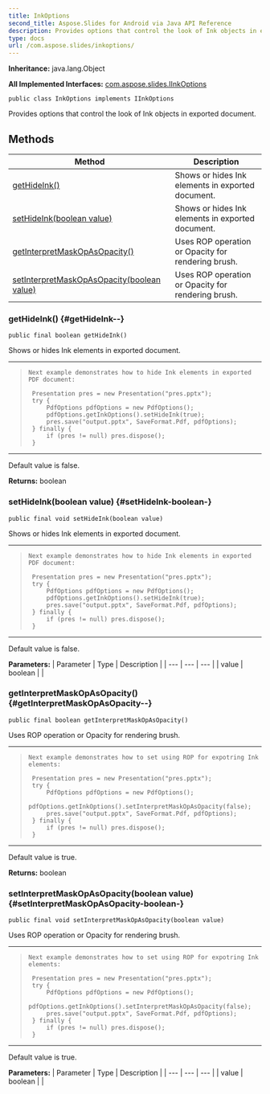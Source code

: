 ```yaml
---
title: InkOptions
second_title: Aspose.Slides for Android via Java API Reference
description: Provides options that control the look of Ink objects in exported document.
type: docs
url: /com.aspose.slides/inkoptions/
---
```

**Inheritance:**
java.lang.Object

**All Implemented Interfaces:**
[com.aspose.slides.IInkOptions](../../com.aspose.slides/iinkoptions)
```
public class InkOptions implements IInkOptions
```

Provides options that control the look of Ink objects in exported document.
## Methods

| Method | Description |
| --- | --- |
| [getHideInk()](#getHideInk--) | Shows or hides Ink elements in exported document. |
| [setHideInk(boolean value)](#setHideInk-boolean-) | Shows or hides Ink elements in exported document. |
| [getInterpretMaskOpAsOpacity()](#getInterpretMaskOpAsOpacity--) | Uses ROP operation or Opacity for rendering brush. |
| [setInterpretMaskOpAsOpacity(boolean value)](#setInterpretMaskOpAsOpacity-boolean-) | Uses ROP operation or Opacity for rendering brush. |
### getHideInk() {#getHideInk--}
```
public final boolean getHideInk()
```


Shows or hides Ink elements in exported document.

--------------------

> ```
> Next example demonstrates how to hide Ink elements in exported PDF document:
>  
>  Presentation pres = new Presentation("pres.pptx");
>  try {
>      PdfOptions pdfOptions = new PdfOptions();
>      pdfOptions.getInkOptions().setHideInk(true);
>      pres.save("output.pptx", SaveFormat.Pdf, pdfOptions);
>  } finally {
>      if (pres != null) pres.dispose();
>  }
> ```

--------------------

Default value is false.

**Returns:**
boolean
### setHideInk(boolean value) {#setHideInk-boolean-}
```
public final void setHideInk(boolean value)
```


Shows or hides Ink elements in exported document.

--------------------

> ```
> Next example demonstrates how to hide Ink elements in exported PDF document:
>  
>  Presentation pres = new Presentation("pres.pptx");
>  try {
>      PdfOptions pdfOptions = new PdfOptions();
>      pdfOptions.getInkOptions().setHideInk(true);
>      pres.save("output.pptx", SaveFormat.Pdf, pdfOptions);
>  } finally {
>      if (pres != null) pres.dispose();
>  }
> ```

--------------------

Default value is false.

**Parameters:**
| Parameter | Type | Description |
| --- | --- | --- |
| value | boolean |  |

### getInterpretMaskOpAsOpacity() {#getInterpretMaskOpAsOpacity--}
```
public final boolean getInterpretMaskOpAsOpacity()
```


Uses ROP operation or Opacity for rendering brush.

--------------------

> ```
> Next example demonstrates how to set using ROP for expotring Ink elements:
>  
>  Presentation pres = new Presentation("pres.pptx");
>  try {
>      PdfOptions pdfOptions = new PdfOptions();
>      pdfOptions.getInkOptions().setInterpretMaskOpAsOpacity(false);
>      pres.save("output.pptx", SaveFormat.Pdf, pdfOptions);
>  } finally {
>      if (pres != null) pres.dispose();
>  }
> ```

--------------------

Default value is true.

**Returns:**
boolean
### setInterpretMaskOpAsOpacity(boolean value) {#setInterpretMaskOpAsOpacity-boolean-}
```
public final void setInterpretMaskOpAsOpacity(boolean value)
```


Uses ROP operation or Opacity for rendering brush.

--------------------

> ```
> Next example demonstrates how to set using ROP for expotring Ink elements:
>  
>  Presentation pres = new Presentation("pres.pptx");
>  try {
>      PdfOptions pdfOptions = new PdfOptions();
>      pdfOptions.getInkOptions().setInterpretMaskOpAsOpacity(false);
>      pres.save("output.pptx", SaveFormat.Pdf, pdfOptions);
>  } finally {
>      if (pres != null) pres.dispose();
>  }
> ```

--------------------

Default value is true.

**Parameters:**
| Parameter | Type | Description |
| --- | --- | --- |
| value | boolean |  |

